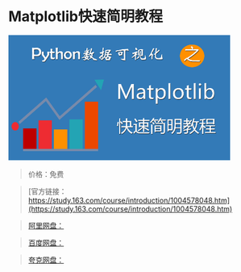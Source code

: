 # Matplotlib快速简明教程

![img](../../../assets/study163/free/99480D83D5AF157894043D692D80227C.png)

> 价格：免费

> [官方链接：https://study.163.com/course/introduction/1004578048.htm](https://study.163.com/course/introduction/1004578048.htm)

> [阿里网盘：]()

> [百度网盘：]()

> [夸克网盘：]()
